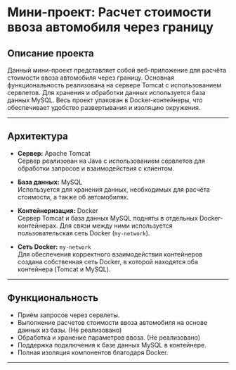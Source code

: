 # Мини-проект: Расчет стоимости ввоза автомобиля через границу

## Описание проекта

Данный мини-проект представляет собой веб-приложение для расчёта стоимости ввоза автомобиля через границу. Основная функциональность реализована на сервере Tomcat с использованием сервлетов. Для хранения и обработки данных используется база данных MySQL. Весь проект упакован в Docker-контейнеры, что обеспечивает удобство развертывания и изоляцию окружения.

---

## Архитектура

- **Сервер:** Apache Tomcat  
  Сервер реализован на Java с использованием сервлетов для обработки запросов и взаимодействия с клиентом.
  
- **База данных:** MySQL  
  Используется для хранения данных, необходимых для расчёта стоимости, а также об автомобилях.
  
- **Контейнеризация:** Docker  
  Сервер Tomcat и база данных MySQL подняты в отдельных Docker-контейнерах. Для связи между ними используется пользовательская сеть Docker (`my-network`).
  
- **Сеть Docker:** `my-network`  
  Для обеспечения корректного взаимодействия контейнеров создана собственная сеть Docker, в которой находятся оба контейнера (Tomcat и MySQL).

---

## Функциональность

- Приём запросов через сервлеты.
- Выполнение расчетов стоимости ввоза автомобиля на основе данных из базы. (Не реализовано)
- Обработка и хранение параметров ввоза. (Не реализовано)
- Поддержка подключения к базе данных MySQL в контейнере.
- Полная изоляция компонентов благодаря Docker.

---

